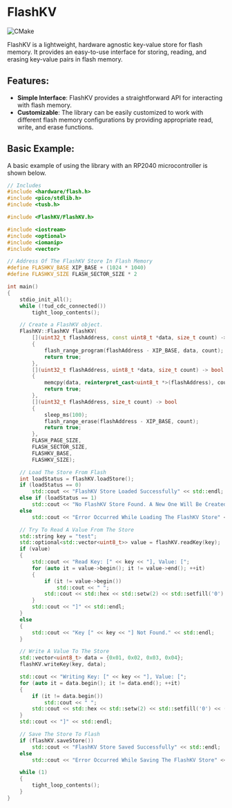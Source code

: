 # FlashKV

![CMake](https://github.com/joeinman/FlashKV/actions/workflows/cmake.yml/badge.svg)

FlashKV is a lightweight, hardware agnostic key-value store for flash memory. It provides an easy-to-use interface for storing, reading, and erasing key-value pairs in flash memory.

## Features:

- **Simple Interface**: FlashKV provides a straightforward API for interacting with flash memory.
- **Customizable**: The library can be easily customized to work with different flash memory configurations by providing appropriate read, write, and erase functions.

## Basic Example:

A basic example of using the library with an RP2040 microcontroller is shown below.

```cpp
// Includes
#include <hardware/flash.h>
#include <pico/stdlib.h>
#include <tusb.h>

#include <FlashKV/FlashKV.h>

#include <iostream>
#include <optional>
#include <iomanip>
#include <vector>

// Address Of The FlashKV Store In Flash Memory
#define FLASHKV_BASE XIP_BASE + (1024 * 1040)
#define FLASHKV_SIZE FLASH_SECTOR_SIZE * 2

int main()
{
    stdio_init_all();
    while (!tud_cdc_connected())
        tight_loop_contents();

    // Create a FlashKV object.
    FlashKV::FlashKV flashKV(
        [](uint32_t flashAddress, const uint8_t *data, size_t count) -> bool
        {
            flash_range_program(flashAddress - XIP_BASE, data, count);
            return true;
        },
        [](uint32_t flashAddress, uint8_t *data, size_t count) -> bool
        {
            memcpy(data, reinterpret_cast<uint8_t *>(flashAddress), count);
            return true;
        },
        [](uint32_t flashAddress, size_t count) -> bool
        {
            sleep_ms(100);
            flash_range_erase(flashAddress - XIP_BASE, count);
            return true;
        },
        FLASH_PAGE_SIZE,
        FLASH_SECTOR_SIZE,
        FLASHKV_BASE,
        FLASHKV_SIZE);

    // Load The Store From Flash
    int loadStatus = flashKV.loadStore();
    if (loadStatus == 0)
        std::cout << "FlashKV Store Loaded Successfully" << std::endl;
    else if (loadStatus == 1)
        std::cout << "No FlashKV Store Found. A New One Will Be Created Upon Saving" << std::endl;
    else
        std::cout << "Error Occurred While Loading The FlashKV Store" << std::endl;

    // Try To Read A Value From The Store
    std::string key = "test";
    std::optional<std::vector<uint8_t>> value = flashKV.readKey(key);
    if (value)
    {
        std::cout << "Read Key: [" << key << "], Value: [";
        for (auto it = value->begin(); it != value->end(); ++it)
        {
            if (it != value->begin())
                std::cout << " ";
            std::cout << std::hex << std::setw(2) << std::setfill('0') << (int)*it;
        }
        std::cout << "]" << std::endl;
    }
    else
    {
        std::cout << "Key [" << key << "] Not Found." << std::endl;
    }

    // Write A Value To The Store
    std::vector<uint8_t> data = {0x01, 0x02, 0x03, 0x04};
    flashKV.writeKey(key, data);

    std::cout << "Writing Key: [" << key << "], Value: [";
    for (auto it = data.begin(); it != data.end(); ++it)
    {
        if (it != data.begin())
            std::cout << " ";
        std::cout << std::hex << std::setw(2) << std::setfill('0') << (int)*it;
    }
    std::cout << "]" << std::endl;

    // Save The Store To Flash
    if (flashKV.saveStore())
        std::cout << "FlashKV Store Saved Successfully" << std::endl;
    else
        std::cout << "Error Occurred While Saving The FlashKV Store" << std::endl;

    while (1)
    {
        tight_loop_contents();
    }
}
```
